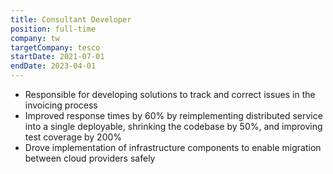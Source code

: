 ```yaml
---
title: Consultant Developer
position: full-time
company: tw
targetCompany: tesco
startDate: 2021-07-01
endDate: 2023-04-01
---
```

- Responsible for developing solutions to track and correct issues in the invoicing process
- Improved response times by 60% by reimplementing distributed service into a single deployable, shrinking the codebase by 50%, and improving test coverage by 200%
- Drove implementation of infrastructure components to enable migration between cloud providers safely
